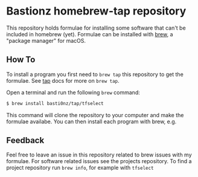 # Bastionz homebrew-tap repository


This repository holds formulae for installing some software that can't be
included in homebrew (yet). Formulae can be installed with [brew](https://brew.sh),
a "package manager" for macOS.

## How To

To install a program you first need to `brew
tap` this repository to get the formulae. See [tap](https://docs.brew.sh/brew-tap.html) docs for more on `brew tap`.

Open a terminal and run the following `brew` command:

```sh
$ brew install basti0nz/tap/tfselect
```

This command will clone the repository to your computer and make the
formulae availabe. You can then install each program with brew, e.g.


## Feedback

Feel free to leave an issue in this repository related to brew issues with my
formulae. For software related issues see the projects repository. To find a
project repository run `brew info`, for example with `tfselect`


